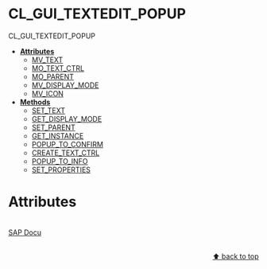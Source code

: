 <a name="top"></a>

# CL_GUI_TEXTEDIT_POPUP
CL_GUI_TEXTEDIT_POPUP 

- [**Attributes**](#Attributes)
  - [MV_TEXT](#MV_TEXT)
  - [MO_TEXT_CTRL](#MO_TEXT_CTRL)
  - [MO_PARENT](#MO_PARENT)
  - [MV_DISPLAY_MODE](#MV_DISPLAY_MODE)
  - [MV_ICON](#MV_ICON)
- [**Methods**](#Methods)
  - [SET_TEXT](#SET_TEXT)
  - [GET_DISPLAY_MODE](#GET_DISPLAY_MODE)
  - [SET_PARENT](#SET_PARENT)
  - [GET_INSTANCE](#GET_INSTANCE)
  - [POPUP_TO_CONFIRM](#POPUP_TO_CONFIRM)
  - [CREATE_TEXT_CTRL](#CREATE_TEXT_CTRL)
  - [POPUP_TO_INFO](#POPUP_TO_INFO)
  - [SET_PROPERTIES](#SET_PROPERTIES)




# Attributes 




<br>
<a href="https://help.sap.com/doc/abapdocu_cp_index_htm/CLOUD/en-US/index.htm?file=abencds_arithmetic_expression_v2.htm">SAP Docu</a>
<br>
<br>





<p align="right"><a href="#top">⬆️ back to top</a></p>




